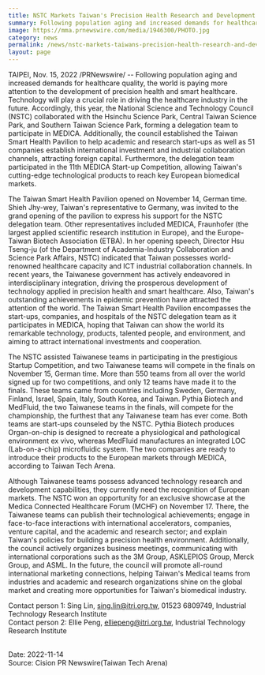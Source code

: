 ```yaml
---
title: NSTC Markets Taiwan's Precision Health Research and Development Capabilities to Europe, Allowing Taiwan to Shine at MEDICA 2022, the World's Largest Event for the Medical Sector
summary: Following population aging and increased demands for healthcare quality, the world is paying more attention to the development of precision health and smart healthcare.
image: https://mma.prnewswire.com/media/1946300/PHOTO.jpg
category: news
permalink: /news/nstc-markets-taiwans-precision-health-research-and-development-capabilities-to-europe/
layout: page
---
```


TAIPEI, Nov. 15, 2022 /PRNewswire/ -- Following population aging and increased demands for healthcare quality, the world is paying more attention to the development of precision health and smart healthcare. Technology will play a crucial role in driving the healthcare industry in the future. Accordingly, this year, the National Science and Technology Council (NSTC) collaborated with the Hsinchu Science Park, Central Taiwan Science Park, and Southern Taiwan Science Park, forming a delegation team to participate in MEDICA. Additionally, the council established the Taiwan Smart Health Pavilion to help academic and research start-ups as well as 51 companies establish international investment and industrial collaboration channels, attracting foreign capital. Furthermore, the delegation team participated in the 11th MEDICA Start-up Competition, allowing Taiwan's cutting-edge technological products to reach key European biomedical markets.

The Taiwan Smart Health Pavilion opened on November 14, German time. Shieh Jhy-wey, Taiwan's representative to Germany, was invited to the grand opening of the pavilion to express his support for the NSTC delegation team. Other representatives included MEDICA, Fraunhofer (the largest applied scientific research institution in Europe), and the Europe-Taiwan Biotech Association (ETBA). In her opening speech, Director Hsu Tseng-ju (of the Department of Academia-Industry Collaboration and Science Park Affairs, NSTC) indicated that Taiwan possesses world-renowned healthcare capacity and ICT industrial collaboration channels. In recent years, the Taiwanese government has actively endeavored in interdisciplinary integration, driving the prosperous development of technology applied in precision health and smart healthcare. Also, Taiwan's outstanding achievements in epidemic prevention have attracted the attention of the world. The Taiwan Smart Health Pavilion encompasses the start-ups, companies, and hospitals of the NSTC delegation team as it participates in MEDICA, hoping that Taiwan can show the world its remarkable technology, products, talented people, and environment, and aiming to attract international investments and cooperation.

The NSTC assisted Taiwanese teams in participating in the prestigious Startup Competition, and two Taiwanese teams will compete in the finals on November 15, German time. More than 550 teams from all over the world signed up for two competitions, and only 12 teams have made it to the finals. These teams came from countries including Sweden, Germany, Finland, Israel, Spain, Italy, South Korea, and Taiwan. Pythia Biotech and MedFluid, the two Taiwanese teams in the finals, will compete for the championship, the furthest that any Taiwanese team has ever come. Both teams are start-ups counseled by the NSTC. Pythia Biotech produces Organ-on-chip is designed to recreate a physiological and pathological environment ex vivo, whereas MedFluid manufactures an integrated LOC (Lab-on-a-chip) microfluidic system. The two companies are ready to introduce their products to the European markets through MEDICA, according to Taiwan Tech Arena.

Although Taiwanese teams possess advanced technology research and development capabilities, they currently need the recognition of European markets. The NSTC won an opportunity for an exclusive showcase at the Medica Connected Healthcare Forum (MCHF) on November 17. There, the Taiwanese teams can publish their technological achievements; engage in face-to-face interactions with international accelerators, companies, venture capital, and the academic and research sector; and explain Taiwan's policies for building a precision health environment. Additionally, the council actively organizes business meetings, communicating with international corporations such as the 3M Group, ASKLEPIOS Group, Merck Group, and ASML. In the future, the council will promote all-round international marketing connections, helping Taiwan's Medical teams from industries and academic and research organizations shine on the global market and creating more opportunities for Taiwan's biomedical industry.

Contact person 1: Sing Lin, sing.lin@itri.org.tw, 01523 6809749, Industrial Technology Research Institute
<br/>
Contact person 2: Ellie Peng, elliepeng@itri.org.tw, Industrial Technology Research Institute

<br/>
Date: 2022-11-14
<br/>
Source: Cision PR Newswire(Taiwan Tech Arena)
